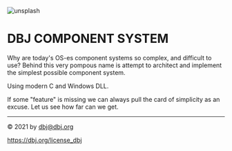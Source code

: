 
![unsplash](https://unsplash.com/photos/CANL3bzp6wU)

# DBJ COMPONENT SYSTEM

Why are today's OS-es component systems so complex, and difficult to use? Behind this very pompous name is attempt to architect and implement the simplest possible component system.

Using modern C and Windows DLL. 

If some "feature" is missing we can always pull the card of simplicity as an excuse. Let us see how far can we get.

---

&copy; 2021 by dbj@dbj.org

https://dbj.org/license_dbj 